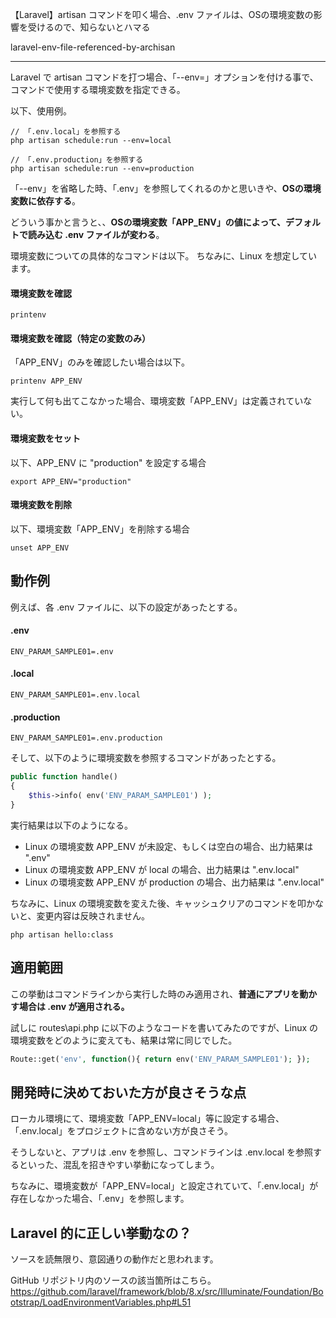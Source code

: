【Laravel】artisan コマンドを叩く場合、.env ファイルは、OSの環境変数の影響を受けるので、知らないとハマる

laravel-env-file-referenced-by-archisan

________________________________________________________________________________________________

Laravel で artisan コマンドを打つ場合、「--env=」オプションを付ける事で、コマンドで使用する環境変数を指定できる。

以下、使用例。
```
// 「.env.local」を参照する
php artisan schedule:run --env=local

// 「.env.production」を参照する
php artisan schedule:run --env=production
```

「--env」を省略した時、「.env」を参照してくれるのかと思いきや、**OSの環境変数に依存する**。

どういう事かと言うと、、**OSの環境変数「APP_ENV」の値によって、デフォルトで読み込む .env ファイルが変わる**。

環境変数についての具体的なコマンドは以下。
ちなみに、Linux を想定しています。

#### 環境変数を確認
```
printenv
```

#### 環境変数を確認（特定の変数のみ）
「APP_ENV」のみを確認したい場合は以下。
```
printenv APP_ENV
```
実行して何も出てこなかった場合、環境変数「APP_ENV」は定義されていない。


#### 環境変数をセット
以下、APP_ENV に "production" を設定する場合
```
export APP_ENV="production"
```

#### 環境変数を削除
以下、環境変数「APP_ENV」を削除する場合
```
unset APP_ENV
```

## 動作例
例えば、各 .env ファイルに、以下の設定があったとする。
#### .env
```
ENV_PARAM_SAMPLE01=.env
```
#### .local
```
ENV_PARAM_SAMPLE01=.env.local
```

#### .production
```
ENV_PARAM_SAMPLE01=.env.production
```

そして、以下のように環境変数を参照するコマンドがあったとする。
```php
public function handle()
{
    $this->info( env('ENV_PARAM_SAMPLE01') );
}
```

実行結果は以下のようになる。

 * Linux の環境変数 APP_ENV が未設定、もしくは空白の場合、出力結果は ".env"
 * Linux の環境変数 APP_ENV が local の場合、出力結果は ".env.local"
 * Linux の環境変数 APP_ENV が production の場合、出力結果は ".env.local"

ちなみに、Linux の環境変数を変えた後、キャッシュクリアのコマンドを叩かないと、変更内容は反映されません。
```
php artisan hello:class
```


## 適用範囲
この挙動はコマンドラインから実行した時のみ適用され、**普通にアプリを動かす場合は .env が適用される。**

試しに routes\api.php に以下のようなコードを書いてみたのですが、Linux の環境変数をどのように変えても、結果は常に同じでした。
```php
Route::get('env', function(){ return env('ENV_PARAM_SAMPLE01'); });
```


## 開発時に決めておいた方が良さそうな点
ローカル環境にて、環境変数「APP_ENV=local」等に設定する場合、「.env.local」をプロジェクトに含めない方が良さそう。

そうしないと、アプリは .env を参照し、コマンドラインは .env.local を参照するといった、混乱を招きやすい挙動になってしまう。

ちなみに、環境変数が「APP_ENV=local」と設定されていて、「.env.local」が存在しなかった場合、「.env」を参照します。


## Laravel 的に正しい挙動なの？
ソースを読無限り、意図通りの動作だと思われます。





GitHub リポジトリ内のソースの該当箇所はこちら。
https://github.com/laravel/framework/blob/8.x/src/Illuminate/Foundation/Bootstrap/LoadEnvironmentVariables.php#L51



